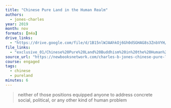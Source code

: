 ```yaml
---
title: "Chinese Pure Land in the Human Realm"
authors:
  - jones-charles
year: 2019
month: nov
formats: [m4a]
drive_links:
  - "https://drive.google.com/file/d/1B15nlWJAAhkOj6Gh0dSGHAG8s3ZnbVYH/view?usp=drivesdk"
file_links:
  - "exclusive_01/Chinese%20Pure%20Land%20Buddhism%20in%20the%20Human%20Realm%20-%20Charles%20Jones.m4a"
source_url: "https://newbooksnetwork.com/charles-b-jones-chinese-pure-land-buddhism-understanding-a-tradition-of-practice-u-hawaii-press-2019"
course: engaged
tags:
  - chinese
  - pureland
minutes: 6
---
```


> neither of those positions equipped anyone to address concrete social, political, or any other kind of human problem
